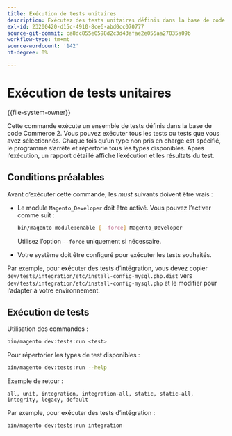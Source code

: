 ```yaml
---
title: Exécution de tests unitaires
description: Exécutez des tests unitaires définis dans la base de code Adobe Commerce.
exl-id: 23200420-d15c-4910-8ce6-abd0cc070777
source-git-commit: ca8dc855e0598d2c3d43afae2e055aa27035a09b
workflow-type: tm+mt
source-wordcount: '142'
ht-degree: 0%

---
```


# Exécution de tests unitaires

{{file-system-owner}}

Cette commande exécute un ensemble de tests définis dans la base de code Commerce 2. Vous pouvez exécuter tous les tests ou tests que vous avez sélectionnés. Chaque fois qu’un type non pris en charge est spécifié, le programme s’arrête et répertorie tous les types disponibles. Après l’exécution, un rapport détaillé affiche l’exécution et les résultats du test.

## Conditions préalables

Avant d’exécuter cette commande, les _must_ suivants doivent être vrais :

- Le module `Magento_Developer` doit être activé. Vous pouvez l’activer comme suit :

  ```bash
  bin/magento module:enable [--force] Magento_Developer
  ```

  Utilisez l’option `--force` uniquement si nécessaire.

- Votre système doit être configuré pour exécuter les tests souhaités.

Par exemple, pour exécuter des tests d’intégration, vous devez copier `dev/tests/integration/etc/install-config-mysql.php.dist` vers `dev/tests/integration/etc/install-config-mysql.php` et le modifier pour l’adapter à votre environnement.

## Exécution de tests

Utilisation des commandes :

```bash
bin/magento dev:tests:run <test>
```

Pour répertorier les types de test disponibles :

```bash
bin/magento dev:tests:run --help
```

Exemple de retour :

```
all, unit, integration, integration-all, static, static-all, integrity, legacy, default
```

Par exemple, pour exécuter des tests d’intégration :

```bash
bin/magento dev:tests:run integration
```
